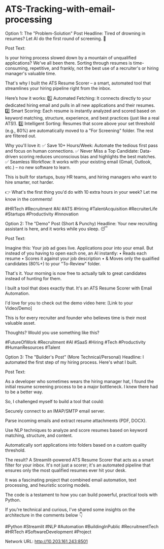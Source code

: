 # ATS-Tracking-with-email-processing


Option 1: The "Problem-Solution" Post
Headline: Tired of drowning in resumes? Let AI do the first round of screening. 🤖

Post Text:

Is your hiring process slowed down by a mountain of unqualified applications? We've all been there. Sorting through resumes is time-consuming, repetitive, and frankly, not the best use of a recruiter's or hiring manager's valuable time.

That's why I built the ATS Resume Scorer – a smart, automated tool that streamlines your hiring pipeline right from the inbox.

Here’s how it works:
1️⃣ Automated Fetching: It connects directly to your dedicated hiring email and pulls in all new applications and their resumes.
2️⃣ Smart Scoring: Each resume is instantly analyzed and scored based on keyword matching, structure, experience, and best practices (just like a real ATS!).
3️⃣ Intelligent Sorting: Resumes that score above your set threshold (e.g., 80%) are automatically moved to a "For Screening" folder. The rest are filtered out.

Why you'll love it:
✅ Save 10+ Hours/Week: Automate the tedious first pass and focus on human connections.
✅ Never Miss a Top Candidate: Data-driven scoring reduces unconscious bias and highlights the best matches.
✅ Seamless Workflow: It works with your existing email (Gmail, Outlook, etc.) – no new software to learn.

This is built for startups, busy HR teams, and hiring managers who want to hire smarter, not harder.

👉 What's the first thing you'd do with 10 extra hours in your week? Let me know in the comments!

#HRTech #Recruitment #AI #ATS #Hiring #TalentAcquisition #RecruiterLife #Startups #Productivity #Innovation

Option 2: The "Demo" Post (Short & Punchy)
Headline: Your new recruiting assistant is here, and it works while you sleep. 😴

Post Text:

Imagine this: Your job ad goes live. Applications pour into your email. But instead of you having to open each one, an AI instantly:
• Reads each resume
• Scores it against your job description
• & Moves only the qualified candidates (80%+) to your "To-Review" folder.

That's it. Your morning is now free to actually talk to great candidates instead of hunting for them.

I built a tool that does exactly that. It's an ATS Resume Scorer with Email Automation.

I'd love for you to check out the demo video here: [Link to your Video/Demo]

This is for every recruiter and founder who believes time is their most valuable asset.

Thoughts? Would you use something like this?

#FutureOfWork #Recruitment #AI #SaaS #Hiring #Tech #Productivity #HumanResources #Talent

Option 3: The "Builder's Post" (More Technical/Personal)
Headline: I automated the first step of my hiring process. Here's what I built.

Post Text:

As a developer who sometimes wears the hiring manager hat, I found the initial resume screening process to be a major bottleneck. I knew there had to be a better way.

So, I challenged myself to build a tool that could:

Securely connect to an IMAP/SMTP email server.

Parse incoming emails and extract resume attachments (PDF, DOCX).

Use NLP techniques to analyze and score resumes based on keyword matching, structure, and content.

Automatically sort applications into folders based on a custom quality threshold.

The result? A Streamlit-powered ATS Resume Scorer that acts as a smart filter for your inbox. It's not just a scorer; it's an automated pipeline that ensures only the most qualified resumes ever hit your desk.

It was a fascinating project that combined email automation, text processing, and heuristic scoring models.

The code is a testament to how you can build powerful, practical tools with Python.

If you're technical and curious, I've shared some insights on the architecture in the comments below 👇

#Python #Streamlit #NLP #Automation #BuildingInPublic #RecruitmentTech #HRTech #SoftwareDevelopment #Project

 Network URL: http://10.203.161.243:8501
